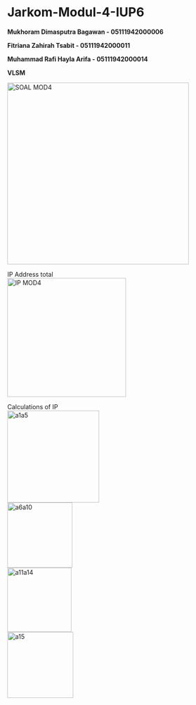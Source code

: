 # Jarkom-Modul-4-IUP6

**Mukhoram Dimasputra Bagawan - 05111942000006**

**Fitriana Zahirah Tsabit - 05111942000011**

**Muhammad Rafi Hayla Arifa - 05111942000014**

**VLSM** <br>

<img width="413" alt="SOAL MOD4" src="https://user-images.githubusercontent.com/74299958/143679169-f9e5738b-9ef9-4720-a3e4-928140c65a1c.png">

IP Address total <br>
<img width="270" alt="IP MOD4" src="https://user-images.githubusercontent.com/74299958/143679108-58a65f96-e973-4b11-a45b-a27908656c5e.png">

Calculations of IP <br>
<img width="209" alt="a1a5" src="https://user-images.githubusercontent.com/74299958/143679337-34723f58-1d42-4c20-a3d2-3cc361cf9b7d.png"> <br>
<img width="148" alt="a6a10" src="https://user-images.githubusercontent.com/74299958/143679430-ced8e88c-51ff-4ffb-a2d2-df471ebe039c.png"> <br>
<img width="146" alt="a11a14" src="https://user-images.githubusercontent.com/74299958/143679436-d430e6b4-c309-4555-b228-71d839b062da.png"> <br>
<img width="150" alt="a15" src="https://user-images.githubusercontent.com/74299958/143679441-8b1362f0-a1fc-4c3b-90ba-f4902fac17ab.png"> <br>
